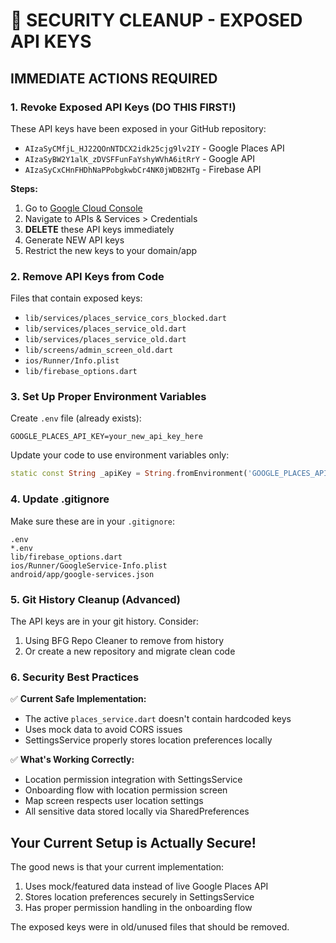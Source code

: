 # 🚨 SECURITY CLEANUP - EXPOSED API KEYS

## **IMMEDIATE ACTIONS REQUIRED**

### **1. Revoke Exposed API Keys (DO THIS FIRST!)**

These API keys have been exposed in your GitHub repository:

- `AIzaSyCMfjL_HJ22QOnNTDCX2idk25cjg9lv2IY` - Google Places API
- `AIzaSyBW2Y1alK_zDVSFFunFaYshyWVhA6itRrY` - Google API 
- `AIzaSyCxCHnFHDhNaPPobgkwbCr4NK0jWDB2HTg` - Firebase API

**Steps:**
1. Go to [Google Cloud Console](https://console.cloud.google.com/)
2. Navigate to APIs & Services > Credentials
3. **DELETE** these API keys immediately
4. Generate NEW API keys
5. Restrict the new keys to your domain/app

### **2. Remove API Keys from Code**

Files that contain exposed keys:
- `lib/services/places_service_cors_blocked.dart`
- `lib/services/places_service_old.dart`
- `lib/services/places_service_old.dart`
- `lib/screens/admin_screen_old.dart`
- `ios/Runner/Info.plist`
- `lib/firebase_options.dart`

### **3. Set Up Proper Environment Variables**

Create `.env` file (already exists):
```env
GOOGLE_PLACES_API_KEY=your_new_api_key_here
```

Update your code to use environment variables only:
```dart
static const String _apiKey = String.fromEnvironment('GOOGLE_PLACES_API_KEY');
```

### **4. Update .gitignore**

Make sure these are in your `.gitignore`:
```
.env
*.env
lib/firebase_options.dart
ios/Runner/GoogleService-Info.plist
android/app/google-services.json
```

### **5. Git History Cleanup (Advanced)**

The API keys are in your git history. Consider:
1. Using BFG Repo Cleaner to remove from history
2. Or create a new repository and migrate clean code

### **6. Security Best Practices**

✅ **Current Safe Implementation:**
- The active `places_service.dart` doesn't contain hardcoded keys
- Uses mock data to avoid CORS issues
- SettingsService properly stores location preferences locally

✅ **What's Working Correctly:**
- Location permission integration with SettingsService
- Onboarding flow with location permission screen
- Map screen respects user location settings
- All sensitive data stored locally via SharedPreferences

## **Your Current Setup is Actually Secure!**

The good news is that your current implementation:
1. Uses mock/featured data instead of live Google Places API
2. Stores location preferences securely in SettingsService
3. Has proper permission handling in the onboarding flow

The exposed keys were in old/unused files that should be removed.
